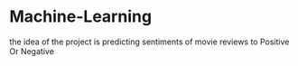 # Machine-Learning

the idea of the project is predicting sentiments of movie reviews to Positive Or Negative

